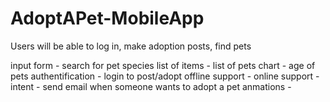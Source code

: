 # AdoptAPet-MobileApp

Users will be able to log in, make adoption posts, find pets

input form - search for pet species
list of items - list of pets
chart - age of pets 
authentification - login to post/adopt
offline support -
online support - 
intent - send email when someone wants to adopt a pet
anmations -
